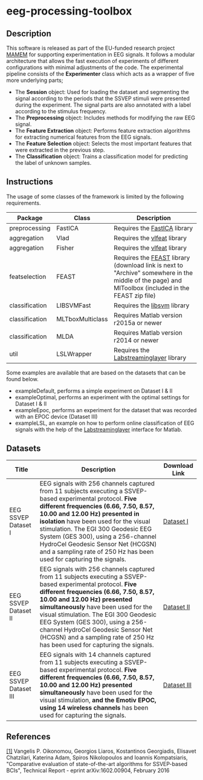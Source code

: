 # eeg-processing-toolbox
## Description
This software is released as part of the EU-funded research project [MAMEM](https://www.mamem.eu/) for supporting experimentation in EEG signals.
It follows a modular architecture that allows the fast execution of experiments of different configurations with minimal adjustments of the code. The experimental pipeline consists of the **Experimenter** class which acts as a wrapper of five more underlying parts;

- The **Session** object: Used for loading the dataset and segmenting the signal according to the periods that the SSVEP stimuli were presented during the experiment. The signal parts are also annotated with a label according to the stimulus frequency.
- The **Preprocessing** object: Includes methods for modifying the raw EEG signal.
- The **Feature Extraction** object: Performs feature extraction algorithms for extracting numerical features from the EEG signals.
- The **Feature Selection** object: Selects the most important features that were extracted in the previous step.
- The **Classification** object: Trains a classification model for predicting the label of unknown samples.

## Instructions
The usage of some classes of the framework is limited by the following requirements.

| Package | Class | Description |
| --- | --- | --- |
| preprocessing | FastICA | Requires the [FastICA](http://research.ics.aalto.fi/ica/fastica/code/dlcode.shtml) library 
| aggregation | Vlad | Requires the [vlfeat](http://www.vlfeat.org/) library
| aggregation | Fisher | Requires the [vlfeat](http://www.vlfeat.org/) library
| featselection | FEAST | Requires the [FEAST](http://mloss.org/software/view/386/) library (download link is next to "Archive" somewhere in the middle of the page) and MIToolbox (included in the FEAST zip file) |
| classification | LIBSVMFast | Requires the [libsvm](https://www.csie.ntu.edu.tw/~cjlin/libsvm/) library|
| classification | MLTboxMulticlass | Requires Matlab version r2015a or newer |
| classification | MLDA | Requires Matlab version r2014 or newer |
| util | LSLWrapper | Requires the [Labstreaminglayer](https://github.com/sccn/labstreaminglayer) library|

Some examples are available that are based on the datasets that can be found below.
- exampleDefault, performs a simple experiment on Dataset I & II
- exampleOptimal, performs an experiment with the optimal settings for Dataset I & II
- exampleEpoc, performs an experiment for the dataset that was recorded with an EPOC device (Dataset III)
- exampleLSL, an example on how to perform online classification of EEG signals with the help of the [Labstreaminglayer](https://github.com/sccn/labstreaminglayer) interface for Matlab.

## Datasets

| Title | Description | Download Link |
| --- | --- | --- |
|EEG SSVEP Dataset I | EEG signals with 256 channels captured from 11 subjects executing a SSVEP-based experimental protocol. **Five different frequencies (6.66, 7.50, 8.57, 10.00 and 12.00 Hz) presented in isolation** have been used for the visual stimulation. The EGI 300 Geodesic EEG System (GES 300), using a 256-channel HydroCel Geodesic Sensor Net (HCGSN) and a sampling rate of 250 Hz has been used for capturing the signals. | [Dataset I](https://dx.doi.org/10.6084/m9.figshare.2068677) | 
|EEG SSVEP Dataset II | EEG signals with 256 channels captured from 11 subjects executing a SSVEP-based experimental protocol. **Five different frequencies (6.66, 7.50, 8.57, 10.00 and 12.00 Hz) presented simultaneously** have been used for the visual stimulation. The EGI 300 Geodesic EEG System (GES 300), using a 256-channel HydroCel Geodesic Sensor Net (HCGSN) and a sampling rate of 250 Hz has been used for capturing the signals. | [Dataset II](https://dx.doi.org/10.6084/m9.figshare.3153409) |
|EEG SSVEP Dataset III | EEG signals with 14 channels captured from 11 subjects executing a SSVEP-based experimental protocol. **Five different frequencies (6.66, 7.50, 8.57, 10.00 and 12.00 Hz) presented simultaneously** have been used for the visual stimulation, **and the Emotiv EPOC, using 14 wireless channels** has been used for capturing the signals. | [Dataset III](https://dx.doi.org/10.6084/m9.figshare.3413851) |

## References
[\[1\]](http://arxiv.org/abs/1602.00904) Vangelis P. Oikonomou, Georgios Liaros, Kostantinos Georgiadis, Elisavet Chatzilari, Katerina Adam, Spiros Nikolopoulos and Ioannis Kompatsiaris, "Comparative evaluation of state-of-the-art algorithms for SSVEP-based BCIs", Technical Report - eprint arXiv:1602.00904, February 2016 

